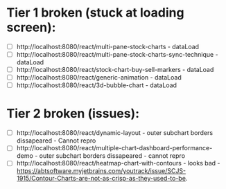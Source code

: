 # Tier 1 broken (stuck at loading screen):

-   [ ] http://localhost:8080/react/multi-pane-stock-charts - dataLoad
-   [ ] http://localhost:8080/react/multi-pane-stock-charts-sync-technique - dataLoad
-   [ ] http://localhost:8080/react/stock-chart-buy-sell-markers - dataLoad
-   [ ] http://localhost:8080/react/generic-animation - dataLoad
-   [ ] http://localhost:8080/react/3d-bubble-chart - dataLoad

# Tier 2 broken (issues):

-   [ ] http://localhost:8080/react/dynamic-layout - outer subchart borders dissapeared - Cannot repro
-   [ ] http://localhost:8080/react/multiple-chart-dashboard-performance-demo - outer subchart borders dissapeared - cannot repro
-   [ ] http://localhost:8080/react/heatmap-chart-with-contours - looks bad - https://abtsoftware.myjetbrains.com/youtrack/issue/SCJS-1915/Contour-Charts-are-not-as-crisp-as-they-used-to-be.
